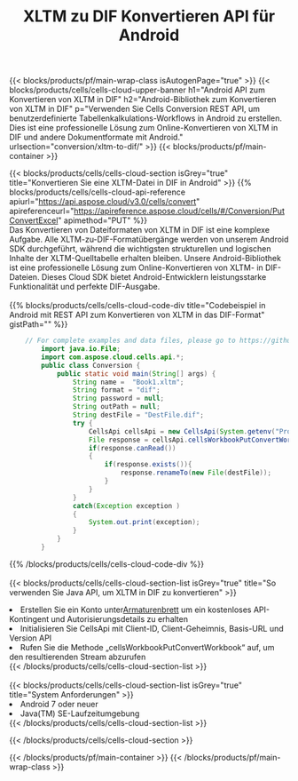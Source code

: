 ﻿---
title:  XLTM zu DIF Konvertieren API für Android
description:  Verwenden Sie das Cloud SDK Aspose.Cells für Android, um eine Datei im XLTM-Format in eine Datei im DIF-Format zu konvertieren.
url: /de/android/conversion/xltm-to-dif/
---
{{< blocks/products/pf/main-wrap-class isAutogenPage="true" >}}
{{< blocks/products/cells/cells-cloud-upper-banner h1="Android API zum Konvertieren von XLTM in DIF" h2="Android-Bibliothek zum Konvertieren von XLTM in DIF" p="Verwenden Sie Cells Conversion REST API, um benutzerdefinierte Tabellenkalkulations-Workflows in Android zu erstellen. Dies ist eine professionelle Lösung zum Online-Konvertieren von XLTM in DIF und andere Dokumentformate mit Android." urlsection="conversion/xltm-to-dif/" >}}
{{< blocks/products/pf/main-container >}}

{{< blocks/products/cells/cells-cloud-section isGrey="true" title="Konvertieren Sie eine XLTM-Datei in DIF in Android" >}}
{{% blocks/products/cells/cells-cloud-api-reference apiurl="https://api.aspose.cloud/v3.0/cells/convert" apireferenceurl="https://apireference.aspose.cloud/cells/#/Conversion/PutConvertExcel" apimethod="PUT" %}}
<br/>
Das Konvertieren von Dateiformaten von XLTM in DIF ist eine komplexe Aufgabe. Alle XLTM-zu-DIF-Formatübergänge werden von unserem Android SDK durchgeführt, während die wichtigsten strukturellen und logischen Inhalte der XLTM-Quelltabelle erhalten bleiben. Unsere Android-Bibliothek ist eine professionelle Lösung zum Online-Konvertieren von XLTM- in DIF-Dateien. Dieses Cloud SDK bietet Android-Entwicklern leistungsstarke Funktionalität und perfekte DIF-Ausgabe.
<br/>
<br/>
{{% blocks/products/cells/cells-cloud-code-div title="Codebeispiel in Android mit REST API zum Konvertieren von XLTM in das DIF-Format" gistPath="" %}}
 
```java
    // For complete examples and data files, please go to https://github.com/aspose-cells-cloud/aspose-cells-cloud-android/
        import java.io.File;
        import com.aspose.cloud.cells.api.*;
        public class Conversion {
            public static void main(String[] args) {
                String name =  "Book1.xltm";
                String format = "dif";
                String password = null;
                String outPath = null;
                String destFile = "DestFile.dif";
                try {
                    CellsApi cellsApi = new CellsApi(System.getenv("ProductClientId"), System.getenv("ProductClientSecret"));
                    File response = cellsApi.cellsWorkbookPutConvertWorkbook(new File(name), format, password, outPath, null,null);            
                    if(response.canRead())
                    {
                        if(response.exists()){
                            response.renameTo(new File(destFile));
                        }                
                    }
                }
                catch(Exception exception )
                {
                    System.out.print(exception);
                }
            }
        }
```
 
{{% /blocks/products/cells/cells-cloud-code-div %}}
<br/>
<br/>
{{< blocks/products/cells/cells-cloud-section-list isGrey="true" title="So verwenden Sie Java API, um XLTM in DIF zu konvertieren" >}}
<li> Erstellen Sie ein Konto unter<a href="https://dashboard.aspose.cloud/">Armaturenbrett</a> um ein kostenloses API-Kontingent und Autorisierungsdetails zu erhalten</li>
<li>Initialisieren Sie CellsApi mit Client-ID, Client-Geheimnis, Basis-URL und Version API</li>
<li>Rufen Sie die Methode „cellsWorkbookPutConvertWorkbook“ auf, um den resultierenden Stream abzurufen</li>
{{< /blocks/products/cells/cells-cloud-section-list >}}
<br/>
<br/>
{{< blocks/products/cells/cells-cloud-section-list isGrey="true" title="System Anforderungen" >}}
<li>Android 7 oder neuer</li>
<li>Java(TM) SE-Laufzeitumgebung</li>
{{< /blocks/products/cells/cells-cloud-section-list >}}

{{< /blocks/products/cells/cells-cloud-section >}}

{{< /blocks/products/pf/main-container >}}
{{< /blocks/products/pf/main-wrap-class >}}
